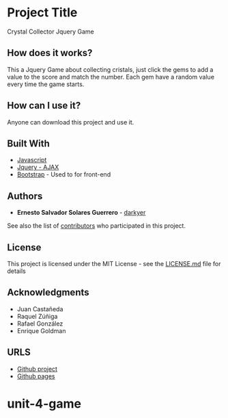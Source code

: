 # Project Title

Crystal Collector Jquery Game

## How does it works?

This a Jquery Game about collecting cristals, just click the gems to add a value to the score and match the number. Each gem have a random value every time the game starts.

## How can I use it?

Anyone can download this project and use it.

## Built With

* [Javascript](https://www.javascript.com/)
* [Jquery - AJAX](https://jquery.com/)
* [Bootstrap](https://getbootstrap.com/) - Used to for front-end

## Authors

* **Ernesto Salvador Solares Guerrero** - [darkyer](https://github.com/darkyer)

See also the list of [contributors](https://github.com/darkyer/Gif-Searcher/contributors) who participated in this project.

## License

This project is licensed under the MIT License - see the [LICENSE.md](LICENSE.md) file for details

## Acknowledgments

* Juan Castañeda
* Raquel Zúñiga
* Rafael González
* Enrique Goldman

## URLS

* [Github project](https://github.com/darkyer/Gif-Searcher)
* [Github pages](https://darkyer.github.io/Gif-Searcher/)
# unit-4-game